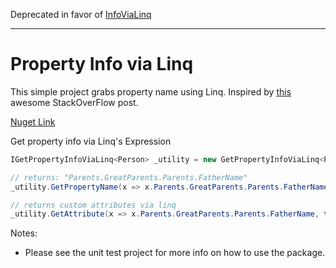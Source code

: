Deprecated in favor of [InfoViaLinq](https://github.com/amir734jj/InfoViaLinq)

----

# Property Info via Linq

This simple project grabs property name using Linq. Inspired by [this](https://stackoverflow.com/a/2916344/1834787) awesome StackOverFlow post.

[Nuget Link](https://www.nuget.org/packages/GetPropertyInfoViaLinq/)

Get property info via Linq's Expression

```csharp
IGetPropertyInfoViaLinq<Person> _utility = new GetPropertyInfoViaLinq<Person>();

// returns: "Parents.GreatParents.Parents.FatherName"
_utility.GetPropertyName(x => x.Parents.GreatParents.Parents.FatherName);

// returns custom attributes via linq
_utility.GetAttribute(x => x.Parents.GreatParents.Parents.FatherName, typeof(DisplayAttribute));
```

Notes:
* Please see the unit test project for more info on how to use the package.
